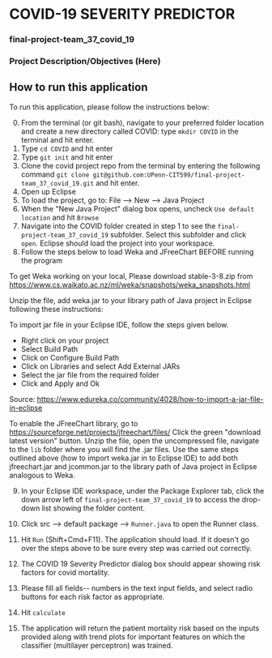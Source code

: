 # COVID-19 SEVERITY PREDICTOR
### final-project-team_37_covid_19

### Project Description/Objectives (Here)


## How to run this application

To run this application, please follow the instructions below:

0. From the terminal (or git bash), navigate to your preferred folder location and  create a new directory called COVID: type `mkdir COVID` in the terminal and hit enter.
1. Type `cd COVID` and hit enter
2. Type `git init` and hit enter
3. Clone the covid project repo from the terminal by entering the following command `git clone git@github.com:UPenn-CIT599/final-project-team_37_covid_19.git` and hit enter.
4. Open up Eclipse
5. To load the project, go to: File --> New --> Java Project
6. When the "New Java Project" dialog box opens, uncheck `Use default location` and hit `Browse`
7. Navigate into the COVID folder created in step 1 to see the `final-project-team_37_covid_19` subfolder. Select this subfolder and click `open`. Eclipse should load the project into your workspace.
8. Follow the steps below to load Weka and JFreeChart BEFORE running the program

To get Weka working on your local, Please download stable-3-8.zip from https://www.cs.waikato.ac.nz/ml/weka/snapshots/weka_snapshots.html

Unzip the file, add weka.jar to your library path of Java project in Eclipse following these instructions:

To import jar file in your Eclipse IDE, follow the steps given below.
- Right click on your project
- Select Build Path
- Click on Configure Build Path
- Click on Libraries and select Add External JARs
- Select the jar file from the required folder
- Click and Apply and Ok

Source:
https://www.edureka.co/community/4028/how-to-import-a-jar-file-in-eclipse


To enable the JFreeChart library, go to https://sourceforge.net/projects/jfreechart/files/
Click the green "download latest version" button.
Unzip the file, open the uncompressed file, navigate to the `lib` folder where you will find the .jar files. 
Use the same steps outlined above (how to import weka.jar in to Eclipse IDE) to add both jfreechart.jar and jcommon.jar to the library path of Java project in Eclipse analogous to Weka.

9. In your Eclipse IDE workspace, under the Package Explorer tab, click the down arrow left of `final-project-team_37_covid_19` to access the drop-down list showing the folder content.
10. Click src --> default package --> `Runner.java` to open the Runner class.
11. Hit `Run` (Shift+Cmd+F11). The application should load. If it doesn't go over the steps above to be sure every step was carried out correctly.

12. The COVID 19 Severity Predictor dialog box should appear showing risk factors for covid mortality.
13. Please fill all fields-- numbers in the text input fields, and select radio buttons for each risk factor as appropriate.
14. Hit `calculate`
15. The application will return the patient mortality risk based on the inputs provided along with trend plots for important features on which the classifier (multilayer perceptron) was trained.
